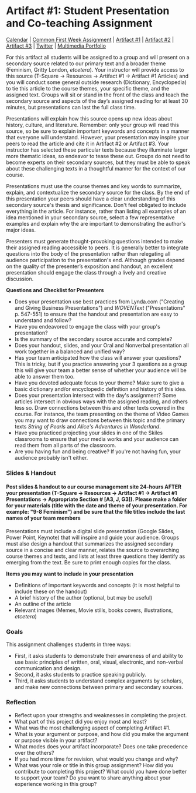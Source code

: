 <link rel="shortcut icon" href="https://kholterhoff.github.io/F17_ENG_1102/favicon.ico" type="image/x-icon">
<link rel="icon" href="https://kholterhoff.github.io/F17_ENG_1102/favicon.ico" type="image/x-icon">

<h1>Artifact #1: Student Presentation and Co-teaching Assignment</h1>

<a href="https://kholterhoff.github.io/F17_ENG_1102/Victorians_In_Cyberspace">Calendar</a>  |  <a href="https://kholterhoff.github.io/F17_ENG_1102/Common_First_Week_Assignment">Common First Week Assignment</a> | <a href="https://kholterhoff.github.io/F17_ENG_1102/Artifact_1">Artifact #1</a> |  <a href="https://kholterhoff.github.io/F17_ENG_1102/Artifact_2">Artifact #2</a> |  <a href="https://kholterhoff.github.io/F17_ENG_1102/Artifact_3">Artifact #3</a> |  <a href="https://kholterhoff.github.io/F17_ENG_1102/Twitter">Twitter</a> | <a href="https://kholterhoff.github.io/F17_ENG_1102/Multimedia_Portfolio">Multimedia Portfolio</a>

For this artifact all students will be assigned to a group and will present on a secondary source related to our primary text and a broader theme (Feminism, Gritty London, _etcetera_). Your instructor will provide access to this source (T-Square -> Resources -> Artifact #1 -> Artifact #1 Articles) and you will conduct some general outside research (Dictionary, Encyclopedia) to tie this article to the course themes, your specific theme, and the assigned text. Groups will sit or stand in the front of the class and teach the secondary source and aspects of the day’s assigned reading for at least 30 minutes, but presentations can last the full class time. 

Presentations will explain how this source opens up new ideas about history, culture, and literature. Remember: only your group will read this source, so be sure to explain important keywords and concepts in a manner that everyone will understand. However, your presentation may inspire your peers to read the article and cite it in Artifact #2 or Artifact #3. Your instructor has selected these particular texts because they illuminate larger more thematic ideas, so endeavor to tease these out. Groups do not need to become experts on their secondary sources, but they must be able to speak about these challenging texts in a thoughtful manner for the context of our course. 

Presentations must use the course themes and key words to summarize, explain, and contextualize the secondary source for the class. By the end of this presentation your peers should have a clear understanding of this secondary source's thesis and significance. Don't feel obligated to include everything in the article. For instance, rather than listing all examples of an idea mentioned in your secondary source, select a few representative examples and explain why the are important to demonstrating the author's major ideas. 

Presenters must generate thought-provoking questions intended to make their assigned reading accessible to peers. It is generally better to integrate questions into the body of the presentation rather than relegating all audience participation to the presentation's end. Although grades depend on the quality of the presenter’s exposition and handout, an excellent presentation should engage the class through a lively and creative discussion.


**Questions and Checklist for Presenters**

* Does your presentation use best practices from Lynda.com ("Creating and Giving Business Presentations") and _WOVENText_ ("Presentations" p. 547-551) to ensure that the handout and presentation are easy to understand and follow?
* Have you endeavored to engage the class with your group's presentation? 
* Is the summary of the secondary source accurate and complete?
* Does your handout, slides, and your Oral and Nonverbal presentation all work together in a balanced and unified way?
* Has your team anticipated how the class will answer your questions? This is tricky, but if you practice answering your 3 questions as a group this will give your team a better sense of whether your audience will be able to answer them too.
* Have you devoted adequate focus to your theme? Make sure to give a basic dictionary and/or encyclopedic definition and history of this idea.
* Does your presentation intersect with the day's assignment? Some articles intersect in obvious ways with the assigned reading, and others less so. Draw connections between this and other texts covered in the course. For instance, the team presenting on the theme of Video Games you may want to draw connections between this topic and the primary texts _String of Pearls_ and _Alice's Adventures in Wonderland_.
* Have you practiced projecting your slides in one of the Skiles classrooms to ensure that your media works and your audience can read them from all parts of the classroom.
* Are you having fun and being creative? If you're not having fun, your audience probably isn't either.


<h3>Slides & Handout</h3>
<h4>Post slides & handout to our course management site 24-hours AFTER your presentation (T-Square -> Resources -> Artifact #1 -> Artifact #1 Presentations -> Appropriate Section # [A3, J, G3]). Please make a folder for your materials (title with the date and theme of your presentation. For example: "9-8 Feminism") and be sure that the file titles include the last names of your team members</h4>

Presentations must include a digital slide presentation (Google Slides, Power Point, Keynote) that will inspire and guide your audience. Groups must also design a handout that summarizes the assigned secondary source in a concise and clear manner, relates the source to overarching course themes and texts, and lists at least three questions they identify as emerging from the text. Be sure to print enough copies for the class.

**Items you may want to include in your presentation**

* Definitions of important keywords and concepts (it is most helpful to include these on the handout)
* A brief history of the author (optional, but may be useful)
* An outline of the article
* Relevant images (Memes, Movie stills, books covers, illustrations, _etcetera_)


<h3>Goals</h3>

This assignment challenges students in three ways:

* First, it asks students to demonstrate their awareness of and ability to use basic principles of written, oral, visual, electronic, and non-verbal communication and design.
* Second, it asks students to practice speaking publicly.
* Third, it asks students to understand complex arguments by scholars, and make new connections between primary and secondary sources.


<h3>Reflection</h3>

* Reflect upon your strengths and weaknesses in completing the project.
* What part of this project did you enjoy most and least?
* What was the most challenging aspect of completing Artifact #1.
* What is your argument or purpose, and how did you make the argument or purpose visible in your artifact?
* What modes does your artifact incorporate? Does one take precedence over the others?
* If you had more time for revision, what would you change and why?
* What was your role or title in this group assignment? How did you contribute to completing this project? What could you have done better to support your team? Do you want to share anything about your experience working in this group?
